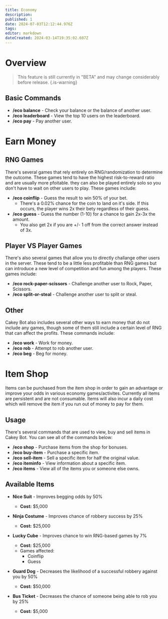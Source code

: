 ```yaml
---
title: Economy
description: 
published: 1
date: 2024-07-03T12:12:44.976Z
tags: 
editor: markdown
dateCreated: 2024-03-14T19:35:02.607Z
---
```


# Overview
> This feature is still currently in "BETA" and may change considerably before release.
{.is-warning}
## Basic Commands
* **/eco balance** - Check your balance or the balance of another user.
* **/eco leaderboard** - View the top 10 users on the leaderboard.
* **/eco pay** - Pay another user.

# Earn Money
## RNG Games
There's several games that rely entirely on RNG/randomization to determine the outcome. These games tend to have the highest risk-to-reward ratio and are usually more pfoitable. they can also be played entirely solo so you don't have to wait on other users to play. These games include:
* **/eco coinflip** - Guess the result to win 50% of your bet.
  * There's a 0.02% chance for the coin to land on it's side. If this occurs, the player wins 2x their bety regardless of their guess.
* **/eco guess** - Guess the number (1-10) for a chance to gain 2x-3x the amount.
  * You also get 2x if you are +/- 1 off from the correct answer instead of 3x.

## Player VS Player Games
There's also several games that allow you to directly challange other users in the server. These tend to be a little less profitable than RNG games but can introduce a new level of competition and fun among the players. These games include:
* **/eco rock-paper-scissors** - Challenge another user to Rock, Paper, Scissors.
* **/eco split-or-steal** - Challenge another user to split or steal.

## Other
Cakey Bot also includes several other ways to earn money that do not include any games, though some of them still include a certain level of RNG that can affect the profits. These commands include:
* **/eco work** - Work for money.
* **/eco rob** - Attempt to rob another user.
* **/eco beg** - Beg for money.

# Item Shop
Items can be purchased from the item shop in order to gain an advantage or improve your odds in various economy games/activites. Currently all items are persistent and are not consumable. Items will also incur a daily cost which will remove the item if you run out of money to pay for them.
## Usage
There's several commands that are used to view, buy and sell items in Cakey Bot. You can see all of the commands below:
* **/eco shop** - Purchase items from the shop for bonuses. 
* **/eco buy-item** - Purchase a specific item.
* **/eco sell-item** - Sell a specific item for half the original value.
* **/eco iteminfo** - View information about a specific item.
* **/eco items** - View all of the items you or someone else owns.

## Available Items
* **Nice Suit** - Improves begging odds by 50%
  * **Cost:** $5,000

* **Ninja Costume** - Improves chance of robbery success by 25%
  * **Cost:** $25,000

* **Lucky Cube** - Improves chance to win RNG-based games by 7%
  * **Cost:** $25,000
  * Games affected:
    * Coinflip
    * Guess

* **Guard Dog** - Decreases the likelihood of a successful robbery against you by 50%
  * **Cost:** $50,000

* **Bus Ticket** - Decreases the chance of someone being able to rob you by 25%
  * **Cost:** $5,000